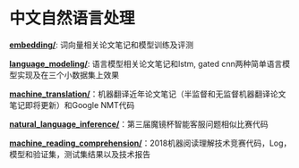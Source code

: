 # 中文自然语言处理

**[embedding/](embedding/)**: 词向量相关论文笔记和模型训练及评测

**[language_modeling/](language_modeling/)**: 语言模型相关论文笔记和lstm, gated cnn两种简单语言模型实现及在三个小数据集上效果

**[machine_translation/](machine_translation/)**：机器翻译近年论文笔记（半监督和无监督机器翻译论文笔记即将更新）和Google NMT代码

**[natural_language_inference/](natural_language_inference/)**：第三届魔镜杯智能客服问题相似比赛代码

**[machine_reading_comprehension/](machine_reading_comprehension/)**：2018机器阅读理解技术竞赛代码，Log，模型和验证集，测试集结果以及技术报告
